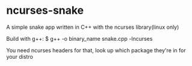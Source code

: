 # ncurses-snake
A simple snake app written in C++ with the ncurses library(linux only)

Build with g++:
$ g++ -o binary_name snake.cpp -lncurses

You need ncurses headers for that, look up which package they're in for your distro
